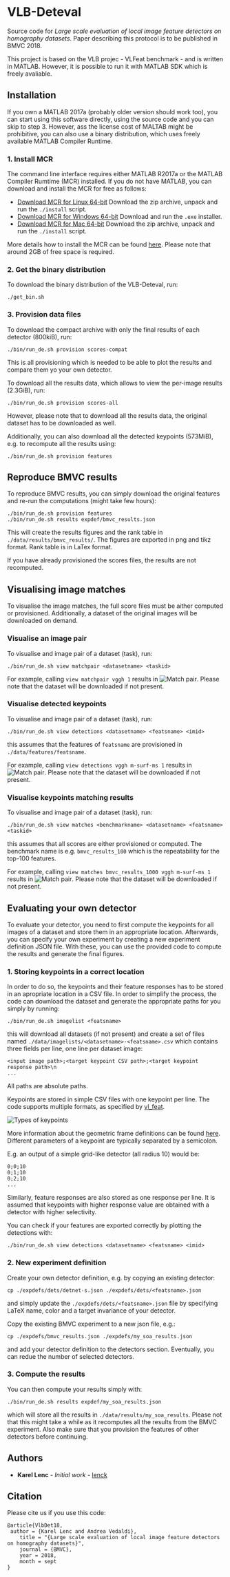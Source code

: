 # VLB-Deteval

Source code for *Large scale evaluation of local image feature detectors on homography datasets*. Paper describing this protocol is to be published in BMVC 2018.

This project is based on the VLB projec - VLFeat benchmark - and is written in MATLAB. However, it is possible to run it with MATLAB SDK which is freely avaliable.


## Installation
If you own a MATLAB 2017a (probably older version should work too), you can start using this software directly, using the source code and you can skip to step 3.
However, ass the license cost of MALTAB might be prohibitive, you can also use a binary distribution, which uses freely available MATLAB Compiler Runtime.

<a id=install-mcr></a>

### 1. Install MCR
The command line interface requires either MATLAB R2017a or the MATLAB Compiler Rumtime (MCR) installed. If you do not have MATLAB, you can download and install the MCR for free as follows:

* [Download MCR for Linux 64-bit](http://www.mathworks.com/supportfiles/downloads/R2016a/deployment_files/R2017a/installers/glnxa64/MCR_R2017a_glnxa64_installer.zip)
Download the zip archive, unpack and run the `./install` script.
* [Download MCR for Windows 64-bit](http://www.mathworks.com/supportfiles/downloads/R2016a/deployment_files/R2017a/installers/win64/MCR_R2017a_win64_installer.exe)
Download and run the `.exe` installer.
* [Download MCR for Mac 64-bit](http://www.mathworks.com/supportfiles/downloads/R2016a/deployment_files/R2017a/installers/maci64/MCR_R2017a_maci64_installer.zip)
Download the zip archive, unpack and run the `./install` script.

More details how to install the MCR can be found [here](http://www.mathworks.com/products/compiler/mcr/).
Please note that around 2GB of free space is required.

### 2. Get the binary distribution
To download the binary distribution of the VLB-Deteval, run:
```
./get_bin.sh
```

### 3. Provision data files
To download the compact archive with only the final results of each detector (800kiB), run:
```
./bin/run_de.sh provision scores-compat
```
This is all provisioning which is needed to be able to plot the results and compare them yo your own detector.


To download all the results data, which allows to view the per-image results (2.3GiB), run:
```
./bin/run_de.sh provision scores-all
```
However, please note that to download all the results data, the original dataset has to be downloaded as well.


Additionally, you can also download all the detected keypoints (573MiB), e.g. to recompute all the results using:
```
./bin/run_de.sh provision features
```

## Reproduce BMVC results
To reproduce BMVC results, you can simply download the original features and
re-run the computations (might take few hours):
```
./bin/run_de.sh provision features
./bin/run_de.sh results expdef/bmvc_results.json
```

This will create the results figures and the rank table in `./data/results/bmvc_results/`.
The figures are exported in png and tikz format. Rank table is in LaTex format.

If you have already provisioned the scores files, the results are not recomputed.

## Visualising image matches
To visualise the image matches, the full score files must be aither computed or provisioned.
Additionally, a dataset of the original images will be downloaded on demand.

### Visualise an image pair
To visualise and image pair of a dataset (task), run:
```
./bin/run_de.sh view matchpair <datasetname> <taskid>
```

For example, calling `view matchpair vggh 1` results in 
![Match pair](./images/matchpair.png). Please note that the dataset
will be downloaded if not present.


### Visualise detected keypoints
To visualise and image pair of a dataset (task), run:
```
./bin/run_de.sh view detections <datasetname> <featsname> <imid>
```
this assumes that the features of `featsname` are provisioned in `./data/features/featsname`.

For example, calling `view detections vggh m-surf-ms 1` results in 
![Match pair](./images/detections.png). Please note that the dataset
will be downloaded if not present.


### Visualise keypoints matching results
To visualise and image pair of a dataset (task), run:
```
./bin/run_de.sh view matches <benchmarkname> <datasetname> <featsname> <taskid>
```
this assumes that all scores are either provisioned or computed. The benchmark name
is e.g. `bmvc_results_100` which is the repeatability for the top-100 features.

For example, calling `view matches bmvc_results_1000 vggh m-surf-ms 1` results in 
![Match pair](./images/matches.png). Please note that the dataset
will be downloaded if not present.




## Evaluating your own detector
To evaluate your detector, you need to first compute the keypoints for all images of a dataset and store them in an appropriate location.
Afterwards, you can specify your own experiment by creating a new experiment definition JSON file.
With these, you can use the provided code to compute the results and generate the final figures.

### 1. Storing keypoints in a correct location
In order to do so, the keypoints and their feature responses has to be stored in an apropriate location
in a CSV file.
In order to simplify the process, the code can download the dataset and generate the appropriate paths for you
simply by running:
```
./bin/run_de.sh imagelist <featsname>
```
this will download all datasets (if not present) and create a set of files named
`./data/imagelists/<datasetname>-<featsname>.csv`
which contains three fields per line, one line per dataset image:
```
<input image path>;<target keypoint CSV path>;<target keypoint response path>\n
...

``` 
All paths are absolute paths.

Keypoints are stored in simple CSV files with one keypoint per line.
The code supports multiple formats,
as specified by [vl_feat](http://www.vlfeat.org/matlab/vl_plotframe.html).

![Types of keypoints](./images/frame-types.png)

More information about the geometric frame definitions can be found [here](http://www.vlfeat.org/api/covdet-fundamentals.html).
Different parameters of a keypoint are typically separated by a semicolon.

E.g. an output of a simple grid-like detector (all radius 10) would be:
```
0;0;10
0;1;10
0;2;10
...
```

Similarly, feature responses are also stored as one response per line.
It is assumed that keypoints with higher response value are obtained with a detector with higher selectivity.

You can check if your features are exported correctly by plotting the detections with:
```
./bin/run_de.sh view detections <datasetname> <featsname> <imid>
```


### 2. New experiment definition
Create your own detector definition, e.g. by copying an existing detector:
```
cp ./expdefs/dets/detnet-s.json ./expdefs/dets/<featsname>.json
```
and simply update the `./expdefs/dets/<featsname>.json` file by specifying
LaTeX name, color and a target invariance of your detector.

Copy the existing BMVC experiment to a new json file, e.g.:
```
cp ./expdefs/bmvc_results.json ./expdefs/my_soa_results.json
```
and add your detector definition to the detectors section. Eventually, you
can redue the number of selected detectors.

### 3. Compute the results
You can then compute your results simply with:
```
./bin/run_de.sh results expdef/my_soa_results.json
```
which will store all the results in `./data/results/my_soa_results`.
Please not that this might take a while as it recomputes all the results
from the BMVC experiment. Also make sure that you provision the features
of other detectors before continuing.


## Authors

* **Karel Lenc** - *Initial work* - [lenck](https://github.com/lenck)

## Citation

Please cite us if you use this code:

```
@article{VlbDet18,
 author = {Karel Lenc and Andrea Vedaldi},
    title = "{Large scale evaluation of local image feature detectors on homography datasets}",
    journal = {BMVC},
    year = 2018,
    month = sept
}
```
